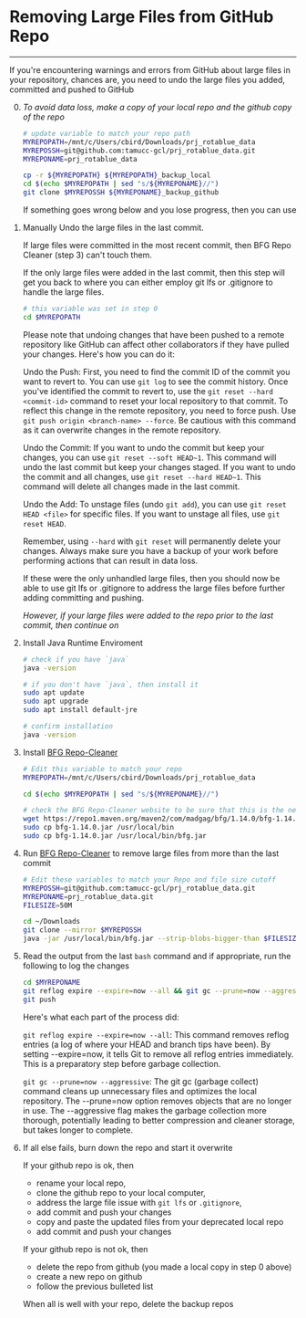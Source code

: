 # Removing Large Files from GitHub Repo

---

If you're encountering warnings and errors from GitHub about large files in your repository, chances are, you need to undo the large files you added, committed and pushed to GitHub

0. _*To avoid data loss, make a copy of your local repo and the github copy of the repo*_

   ```bash
   # update variable to match your repo path
   MYREPOPATH=/mnt/c/Users/cbird/Downloads/prj_rotablue_data
   MYREPOSSH=git@github.com:tamucc-gcl/prj_rotablue_data.git
   MYREPONAME=prj_rotablue_data
   
   cp -r ${MYREPOPATH} ${MYREPOPATH}_backup_local
   cd $(echo $MYREPOPATH | sed "s/${MYREPONAME}//")
   git clone $MYREPOSSH ${MYREPONAME}_backup_github
   ```
   
   If something goes wrong below and you lose progress, then you can use

1. Manually Undo the large files in the last commit.
   
   If large files were committed in the most recent commit, then BFG Repo Cleaner (step 3) can't touch them.
   
   If the only large files were added in the last commit, then this step will get you back to where you can either employ git lfs or .gitignore to handle the large files.
   
   ```bash
   # this variable was set in step 0
   cd $MYREPOPATH
   
   ```
   
   Please note that undoing changes that have been pushed to a remote repository like GitHub can affect other collaborators if they have pulled your changes. Here's how you can do it:

    Undo the Push:
        First, you need to find the commit ID of the commit you want to revert to. You can use `git log` to see the commit history.
        Once you've identified the commit to revert to, use the `git reset --hard <commit-id>` command to reset your local repository to that commit.
        To reflect this change in the remote repository, you need to force push. Use `git push origin <branch-name> --force`. Be cautious with this command as it can overwrite changes in the remote repository.

    Undo the Commit:
        If you want to undo the commit but keep your changes, you can use `git reset --soft HEAD~1`. This command will undo the last commit but keep your changes staged.
        If you want to undo the commit and all changes, use `git reset --hard HEAD~1`. This command will delete all changes made in the last commit.

    Undo the Add:
        To unstage files (undo `git add`), you can use `git reset HEAD <file>` for specific files.
        If you want to unstage all files, use `git reset HEAD`.

   Remember, using `--hard` with `git reset` will permanently delete your changes. Always make sure you have a backup of your work before performing actions that can result in data loss.
   
   If these were the only unhandled large files, then you should now be able to use git lfs or .gitignore to address the large files before further adding committing and pushing.  
   
   _*However, if your large files were added to the repo prior to the last commit, then continue on*_
   
2. Install Java Runtime Enviroment

   ```bash
   # check if you have `java`
   java -version
   
   # if you don't have `java`, then install it
   sudo apt update
   sudo apt upgrade
   sudo apt install default-jre
   
   # confirm installation
   java -version
   ```
   
3. Install [BFG Repo-Cleaner](https://rtyley.github.io/bfg-repo-cleaner/)

   ```bash
   # Edit this variable to match your repo
   MYREPOPATH=/mnt/c/Users/cbird/Downloads/prj_rotablue_data
   
   cd $(echo $MYREPOPATH | sed "s/${MYREPONAME}//")
   
   # check the BFG Repo-Cleaner website to be sure that this is the newest version, update as necessary
   wget https://repo1.maven.org/maven2/com/madgag/bfg/1.14.0/bfg-1.14.0.jar
   sudo cp bfg-1.14.0.jar /usr/local/bin
   sudo cp bfg-1.14.0.jar /usr/local/bin/bfg.jar
   ```

4. Run [BFG Repo-Cleaner](https://rtyley.github.io/bfg-repo-cleaner/) to remove large files from more than the last commit
   
   ```bash
   # Edit these variables to match your Repo and file size cutoff
   MYREPOSSH=git@github.com:tamucc-gcl/prj_rotablue_data.git
   MYREPONAME=prj_rotablue_data.git
   FILESIZE=50M
   
   cd ~/Downloads
   git clone --mirror $MYREPOSSH
   java -jar /usr/local/bin/bfg.jar --strip-blobs-bigger-than $FILESIZE $MYREPONAME
   ```
   
5. Read the output from the last `bash` command and if appropriate, run the following to log the changes
   
   ```bash
   cd $MYREPONAME
   git reflog expire --expire=now --all && git gc --prune=now --aggressive
   git push
   ```
   
   Here's what each part of the process did:

    `git reflog expire --expire=now --all`: This command removes reflog entries (a log of where your HEAD and branch tips have been). By setting --expire=now, it tells Git to remove all reflog entries immediately. This is a preparatory step before garbage collection.

    `git gc --prune=now --aggressive`: The git gc (garbage collect) command cleans up unnecessary files and optimizes the local repository. The --prune=now option removes objects that are no longer in use. The --aggressive flag makes the garbage collection more thorough, potentially leading to better compression and cleaner storage, but takes longer to complete.
   
6. If all else fails, burn down the repo and start it overwrite

   If your github repo is ok, then 
   
   * rename your local repo, 
   * clone the github repo to your local computer, 
   * address the large file issue with `git lfs` or `.gitignore`, 
   * add commit and push your changes
   * copy and paste the updated files from your deprecated local repo
   * add commit and push your changes

   If your github repo is not ok, then
   
   * delete the repo from github (you made a local copy in step 0 above)
   * create a new repo on github
   * follow the previous bulleted list
   
   When all is well with your repo, delete the backup repos
   
